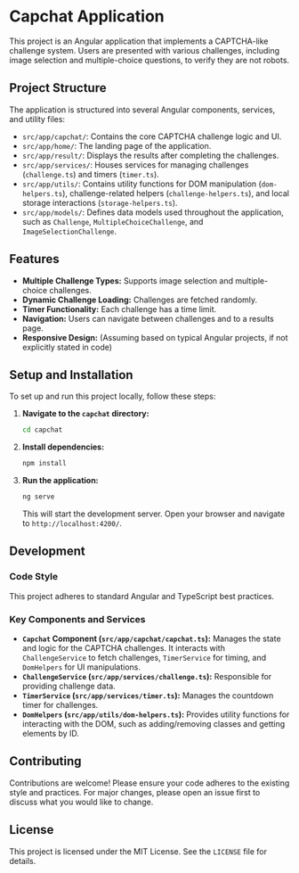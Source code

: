 # Capchat Application

This project is an Angular application that implements a CAPTCHA-like challenge system. Users are presented with various challenges, including image selection and multiple-choice questions, to verify they are not robots.

## Project Structure

The application is structured into several Angular components, services, and utility files:

*   `src/app/capchat/`: Contains the core CAPTCHA challenge logic and UI.
*   `src/app/home/`: The landing page of the application.
*   `src/app/result/`: Displays the results after completing the challenges.
*   `src/app/services/`: Houses services for managing challenges (`challenge.ts`) and timers (`timer.ts`).
*   `src/app/utils/`: Contains utility functions for DOM manipulation (`dom-helpers.ts`), challenge-related helpers (`challenge-helpers.ts`), and local storage interactions (`storage-helpers.ts`).
*   `src/app/models/`: Defines data models used throughout the application, such as `Challenge`, `MultipleChoiceChallenge`, and `ImageSelectionChallenge`.

## Features

*   **Multiple Challenge Types:** Supports image selection and multiple-choice challenges.
*   **Dynamic Challenge Loading:** Challenges are fetched randomly.
*   **Timer Functionality:** Each challenge has a time limit.
*   **Navigation:** Users can navigate between challenges and to a results page.
*   **Responsive Design:** (Assuming based on typical Angular projects, if not explicitly stated in code)

## Setup and Installation

To set up and run this project locally, follow these steps:

1.  **Navigate to the `capchat` directory:**
    ```bash
    cd capchat
    ```

2.  **Install dependencies:**
    ```bash
    npm install
    ```

3.  **Run the application:**
    ```bash
    ng serve
    ```
    This will start the development server. Open your browser and navigate to `http://localhost:4200/`.

## Development

### Code Style

This project adheres to standard Angular and TypeScript best practices.

### Key Components and Services

*   **`Capchat` Component (`src/app/capchat/capchat.ts`):** Manages the state and logic for the CAPTCHA challenges. It interacts with `ChallengeService` to fetch challenges, `TimerService` for timing, and `DomHelpers` for UI manipulations.
*   **`ChallengeService` (`src/app/services/challenge.ts`):** Responsible for providing challenge data.
*   **`TimerService` (`src/app/services/timer.ts`):** Manages the countdown timer for challenges.
*   **`DomHelpers` (`src/app/utils/dom-helpers.ts`):** Provides utility functions for interacting with the DOM, such as adding/removing classes and getting elements by ID.

## Contributing

Contributions are welcome! Please ensure your code adheres to the existing style and practices. For major changes, please open an issue first to discuss what you would like to change.

## License

This project is licensed under the MIT License. See the `LICENSE` file for details.
